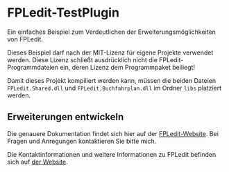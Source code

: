 # FPLedit-TestPlugin
Ein einfaches Beispiel zum Verdeutlichen der Erweiterungsmöglichkeiten von FPLedit.

Dieses Beispiel darf nach der MIT-Lizenz für eigene Projekte verwendet werden. Diese Lizenz schließt ausdrücklich nicht die FPLedit-Programmdateien ein, deren Lizenz dem Programmpaket beiliegt!

Damit dieses Projekt kompiliert werden kann, müssen die beiden Dateien `FPLedit.Shared.dll` und `FPLedit.Buchfahrplan.dll` im Ordner `libs` platziert werden.

## Erweiterungen entwickeln
Die genauere Dokumentation findet sich hier auf der [FPLedit-Website](https://fahrplan.manuelhu.de/dev/). Bei Fragen und Anregungen kontaktieren Sie bitte mich.

Die Kontaktinformationen und weitere Informationen zu FPLedit befinden sich auf [der Website](https://fahrplan.manuelhu.de/).
